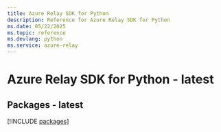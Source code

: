 ```yaml
---
title: Azure Relay SDK for Python
description: Reference for Azure Relay SDK for Python
ms.date: 05/22/2025
ms.topic: reference
ms.devlang: python
ms.service: azure-relay
---
```

# Azure Relay SDK for Python - latest
## Packages - latest
[!INCLUDE [packages](relay-index.md)]